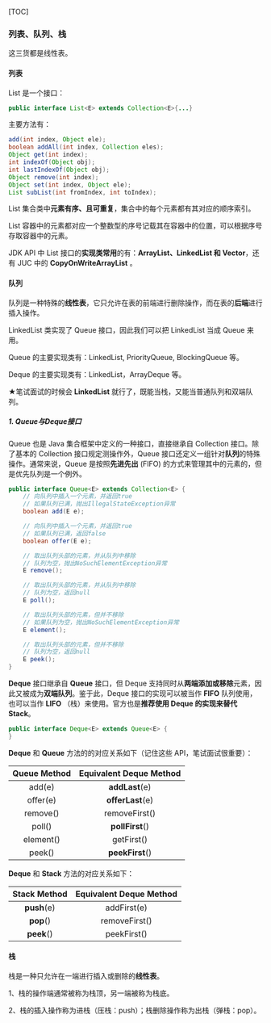 [TOC]

### 列表、队列、栈

这三货都是线性表。

#### 列表

List 是一个接口：

```java
public interface List<E> extends Collection<E>{...}
```

主要方法有：

```java
add(int index, Object ele);
boolean addAll(int index, Collection eles);
Object get(int index);
int indexOf(Object obj);
int lastIndexOf(Object obj);
Object remove(int index);
Object set(int index, Object ele);
List subList(int fromIndex, int toIndex);
```

List 集合类中**元素有序、且可重复**，集合中的每个元素都有其对应的顺序索引。

List 容器中的元素都对应一个整数型的序号记载其在容器中的位置，可以根据序号存取容器中的元素。

JDK API 中 List 接口的**实现类常用**的有：**ArrayList、LinkedList 和 Vector**，还有 JUC 中的 **CopyOnWriteArrayList** 。



#### 队列

队列是一种特殊的**线性表**，它只允许在表的前端进行删除操作，而在表的**后端**进行插入操作。

LinkedList 类实现了 Queue 接口，因此我们可以把 LinkedList 当成 Queue 来用。

Queue 的主要实现类有：LinkedList, PriorityQueue, BlockingQueue 等。

Deque 的主要实现类有：LinkedList，ArrayDeque 等。

★笔试面试的时候会 **LinkedList** 就行了，既能当栈，又能当普通队列和双端队列。

##### 1. **Queue与Deque接口**

Queue 也是 Java 集合框架中定义的一种接口，直接继承自 Collection 接口。除了基本的 Collection 接口规定测操作外，Queue 接口还定义一组针对**队列**的特殊操作。通常来说，Queue 是按照**先进先出** (FIFO) 的方式来管理其中的元素的，但是优先队列是一个例外。

```java
public interface Queue<E> extends Collection<E> {
    // 向队列中插入一个元素，并返回true
    // 如果队列已满，抛出IllegalStateException异常
    boolean add(E e);

    // 向队列中插入一个元素，并返回true
    // 如果队列已满，返回false
    boolean offer(E e);

    // 取出队列头部的元素，并从队列中移除
    // 队列为空，抛出NoSuchElementException异常
    E remove();

    // 取出队列头部的元素，并从队列中移除
    // 队列为空，返回null
    E poll();

    // 取出队列头部的元素，但并不移除
    // 如果队列为空，抛出NoSuchElementException异常
    E element();

    // 取出队列头部的元素，但并不移除
    // 队列为空，返回null
    E peek();
}
```

**Deque** 接口继承自 **Queue** 接口，但 Deque 支持同时从**两端添加或移除**元素，因此又被成为**双端队列**。鉴于此，Deque 接口的实现可以被当作  **FIFO** 队列使用，也可以当作 **LIFO** （栈）来使用。官方也是**推荐使用 Deque 的实现来替代 Stack**。

```java
public interface Deque<E> extends Queue<E> {
}
```

**Deque** 和 **Queue** 方法的的对应关系如下（记住这些 API，笔试面试很重要）：

| Queue Method | Equivalent Deque Method |
| :----------: | :---------------------: |
|    add(e)    |     **addLast**(e)      |
|   offer(e)   |    **offerLast**(e)     |
|   remove()   |      removeFirst()      |
|    poll()    |     **pollFirst**()     |
|  element()   |       getFirst()        |
|    peek()    |     **peekFirst**()     |

**Deque** 和 **Stack** 方法的对应关系如下：

| Stack Method | Equivalent Deque Method |
| :----------: | :---------------------: |
| **push**(e)  |       addFirst(e)       |
|  **pop**()   |      removeFirst()      |
|  **peek**()  |       peekFirst()       |



#### 栈

栈是一种只允许在一端进行插入或删除的**线性表**。

1、栈的操作端通常被称为栈顶，另一端被称为栈底。

2、栈的插入操作称为进栈（压栈：push）；栈删除操作称为出栈（弹栈：pop）。





















